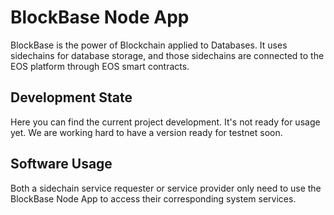 # BlockBase Node App
BlockBase is the power of Blockchain applied to Databases. It uses sidechains for database storage, and those sidechains are connected to the EOS platform through EOS smart contracts.

## Development State
Here you can find the current project development. It's not ready for usage yet. We are working hard to have a version ready for testnet soon.

## Software Usage
Both a sidechain service requester or service provider only need to use the BlockBase Node App to access their corresponding system services.
